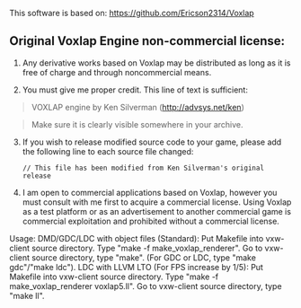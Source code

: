 This software is based on:
https://github.com/Ericson2314/Voxlap

Original Voxlap Engine non-commercial license:
------------------------------------------------------------------------------

1. Any derivative works based on Voxlap may be distributed as long as it is
   free of charge and through noncommercial means.

2. You must give me proper credit. This line of text is sufficient:

 > VOXLAP engine by Ken Silverman (http://advsys.net/ken)
 
 > Make sure it is clearly visible somewhere in your archive.

3. If you wish to release modified source code to your game, please add the
   following line to each source file changed:

   `// This file has been modified from Ken Silverman's original release`

4. I am open to commercial applications based on Voxlap, however you must
   consult with me first to acquire a commercial license. Using Voxlap as a
   test platform or as an advertisement to another commercial game is
   commercial exploitation and prohibited without a commercial license.

Usage:
DMD/GDC/LDC with object files (Standard):
	Put Makefile into vxw-client source directory. Type "make -f make_voxlap_renderer". Go to vxw-client source directory, type "make". (For GDC or LDC, type "make gdc"/"make ldc").
LDC with LLVM LTO (For FPS increase by 1/5):
	Put Makefile into vxw-client source directory. Type "make -f make_voxlap_renderer voxlap5.ll". Go to vxw-client source directory, type "make ll".